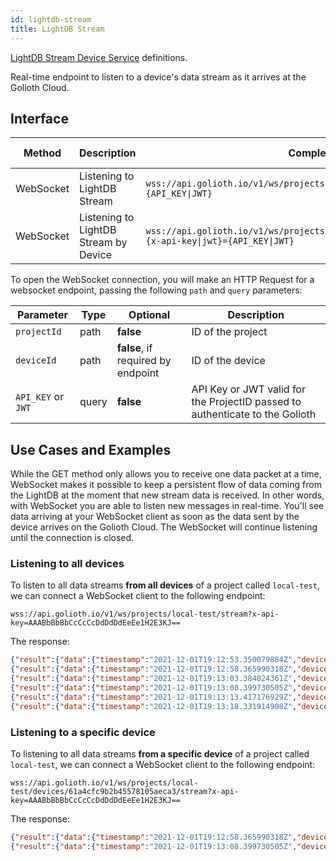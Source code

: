 ```yaml
---
id: lightdb-stream
title: LightDB Stream
---
```


[LightDB Stream Device Service](/data-handling/stored-data/lightdb-stream) definitions.

Real-time endpoint to listen to a device's data stream as it arrives at the Golioth Cloud.

## Interface

| Method    | Description                           | Complete Endpoint                                                                                         | Content Format |
| --------- | ------------------------------------- | --------------------------------------------------------------------------------------------------------- | -------------- |
| WebSocket | Listening to LightDB Stream           | `wss://api.golioth.io/v1/ws/projects/{projectId}/stream?{x-api-key\|jwt}={API_KEY\|JWT}`                    | JSON           |
| WebSocket | Listening to LightDB Stream by Device | `wss://api.golioth.io/v1/ws/projects/{projectId}/devices/{deviceId}/stream?{x-api-key\|jwt}={API_KEY\|JWT}` | JSON           |

To open the WebSocket connection, you will make an HTTP Request for a websocket endpoint, passing the following `path` and `query` parameters:

| Parameter          | Type  | Optional                           | Description                                                                  |
| ------------------ | ----- | ---------------------------------- | ---------------------------------------------------------------------------- |
| `projectId`        | path  | **false**                          | ID of the project                                                            |
| `deviceId`         | path  | **false**, if required by endpoint | ID of the device                                                             |
| `API_KEY` or `JWT` | query | **false**                          | API Key or JWT valid for the ProjectID passed to authenticate to the Golioth |

## Use Cases and Examples

While the GET method only allows you to receive one data packet at a time, WebSocket makes it possible to keep a persistent flow of data coming from the LightDB at the moment that new stream data is received. In other words, with WebSocket you are able to listen new messages in real-time. You'll see data arriving at your WebSocket client as soon as the data sent by the device arrives on the Golioth Cloud. The WebSocket will continue listening until the connection is closed.

### Listening to all devices

To listen to all data streams **from all devices** of a project called `local-test`, we can connect a WebSocket client to the following endpoint:

```
wss://api.golioth.io/v1/ws/projects/local-test/stream?x-api-key=AAABbBbBbCcCcCcDdDdDdEeEe1H2E3KJ==
```

The response:

```json
{"result":{"data":{"timestamp":"2021-12-01T19:12:53.350079884Z","deviceId":"61a4cfdfb2b45578105aeca5","data":{"temp":29}}}}
{"result":{"data":{"timestamp":"2021-12-01T19:12:58.365990318Z","deviceId":"61a4cfc9b2b45578105aeca3","data":{"led_on":true}}}}
{"result":{"data":{"timestamp":"2021-12-01T19:13:03.384024361Z","deviceId":"61a4cfdfb2b45578105aeca5","data":{"temp":29.5}}}}
{"result":{"data":{"timestamp":"2021-12-01T19:13:08.399730505Z","deviceId":"61a4cfc9b2b45578105aeca3","data":{"led_on":false}}}}
{"result":{"data":{"timestamp":"2021-12-01T19:13:13.417176929Z","deviceId":"61a4cfdfb2b45578105aeca5","data":{"temp":20}}}}
{"result":{"data":{"timestamp":"2021-12-01T19:13:18.331914908Z","deviceId":"61a4cfdfb2b45578105aeca5","data":{"temp":20.5}}}}
```

### Listening to a specific device

To listening to all data streams **from a specific device** of a project called `local-test`, we can connect a WebSocket client to the following endpoint:

```
wss://api.golioth.io/v1/ws/projects/local-test/devices/61a4cfc9b2b45578105aeca3/stream?x-api-key=AAABbBbBbCcCcCcDdDdDdEeEe1H2E3KJ==
```

The response:

```json
{"result":{"data":{"timestamp":"2021-12-01T19:12:58.365990318Z","deviceId":"61a4cfc9b2b45578105aeca3","data":{"led_on":true}}}}
{"result":{"data":{"timestamp":"2021-12-01T19:13:08.399730505Z","deviceId":"61a4cfc9b2b45578105aeca3","data":{"led_on":false}}}}
```
